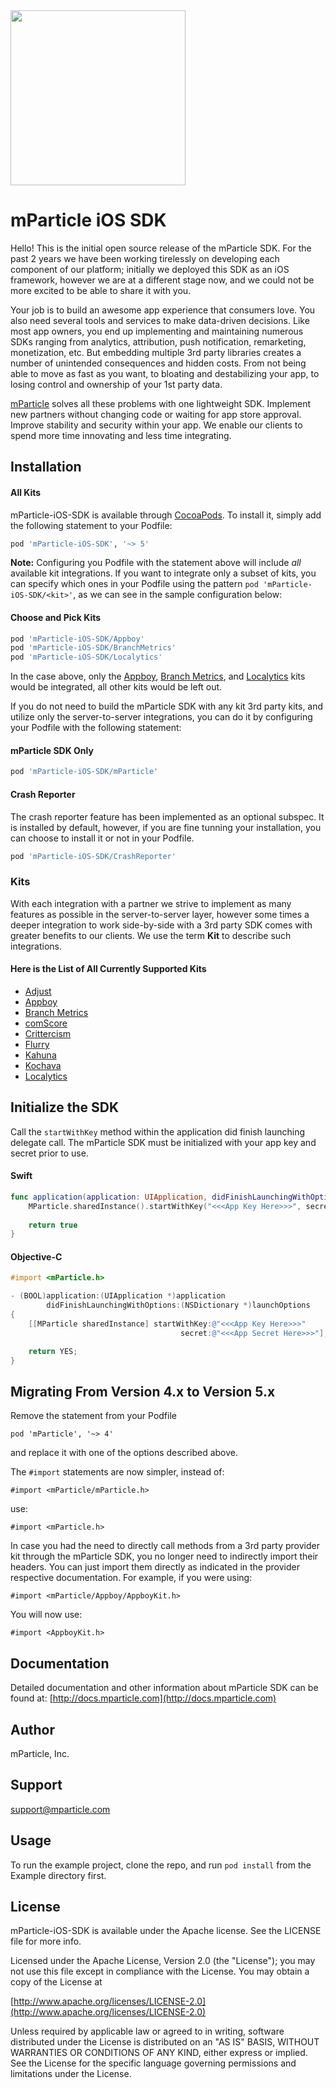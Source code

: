 <img src="https://www.mparticle.com/assets/img/logo.svg" width="280">

# mParticle iOS SDK

<!---
[![CI Status](http://img.shields.io/travis/Dalmo Cirne/mParticle-iOS-SDK.svg?style=flat)](https://travis-ci.org/Dalmo Cirne/mParticle-iOS-SDK)
[![Version](https://img.shields.io/cocoapods/v/mParticle-iOS-SDK.svg?style=flat)](http://cocoapods.org/pods/mParticle-iOS-SDK)
[![License](https://img.shields.io/cocoapods/l/mParticle-iOS-SDK.svg?style=flat)](http://cocoapods.org/pods/mParticle-iOS-SDK)
[![Platform](https://img.shields.io/cocoapods/p/mParticle-iOS-SDK.svg?style=flat)](http://cocoapods.org/pods/mParticle-iOS-SDK)
-->

Hello! This is the initial open source release of the mParticle SDK. For the past 2 years we have been working tirelessly on developing each component of our platform; initially we deployed this SDK as an iOS framework, however we are at a different stage now, and we could not be more excited to be able to share it with you.

Your job is to build an awesome app experience that consumers love. You also need several tools and services to make data-driven decisions. Like most app owners, you end up implementing and maintaining numerous SDKs ranging from analytics, attribution, push notification, remarketing, monetization, etc. But embedding multiple 3rd party libraries creates a number of unintended consequences and hidden costs. From not being able to move as fast as you want, to bloating and destabilizing your app, to losing control and ownership of your 1st party data.

[mParticle](http://mparticle.com) solves all these problems with one lightweight SDK. Implement new partners without changing code or waiting for app store approval. Improve stability and security within your app. We enable our clients to spend more time innovating and less time integrating.

## Installation

#### All Kits

mParticle-iOS-SDK is available through [CocoaPods](https://cocoapods.org/?q=mparticle). To install it, simply add the following statement to your Podfile:

```ruby
pod 'mParticle-iOS-SDK', '~> 5'
```

**Note:** Configuring you Podfile with the statement above will include _all_ available kit integrations. If you want to integrate only a subset of kits, you can specify which ones in your Podfile using the pattern `pod 'mParticle-iOS-SDK/<kit>'`, as we can see in the sample configuration below:

#### Choose and Pick Kits

```ruby
pod 'mParticle-iOS-SDK/Appboy'
pod 'mParticle-iOS-SDK/BranchMetrics'
pod 'mParticle-iOS-SDK/Localytics'
```

In the case above, only the [Appboy](https://www.appboy.com), [Branch Metrics](https://branch.io), and [Localytics](http://www.localytics.com) kits would be integrated, all other kits would be left out.

If you do not need to build the mParticle SDK with any kit 3rd party kits, and utilize only the server-to-server integrations, you can do it by configuring your Podfile with the following statement:

#### mParticle SDK Only

```ruby
pod 'mParticle-iOS-SDK/mParticle'
```

#### Crash Reporter

The crash reporter feature has been implemented as an optional subspec. It is installed by default, however, if you are fine tunning your installation, you can choose to install it or not in your Podfile. 

```ruby
pod 'mParticle-iOS-SDK/CrashReporter'
```


### Kits

With each integration with a partner we strive to implement as many features as possible in the server-to-server layer, however some times a deeper integration to work side-by-side with a 3rd party SDK comes with greater benefits to our clients. We use the term **Kit** to describe such integrations.

#### Here is the List of All Currently Supported Kits

* [Adjust](https://www.adjust.com)
* [Appboy](https://www.appboy.com)
* [Branch Metrics](https://branch.io)
* [comScore](https://www.comscore.com)
* [Crittercism](http://www.crittercism.com)
* [Flurry](https://developer.yahoo.com)
* [Kahuna](https://www.kahuna.com)
* [Kochava](https://www.kochava.com)
* [Localytics](http://www.localytics.com)

## Initialize the SDK

Call the `startWithKey` method within the application did finish launching delegate call. The mParticle SDK must be initialized with your app key and secret prior to use. 

#### Swift

```swift
func application(application: UIApplication, didFinishLaunchingWithOptions launchOptions: [NSObject: AnyObject]?) -> Bool {
    MParticle.sharedInstance().startWithKey("<<<App Key Here>>>", secret:"<<<App Secret Here>>>")
        
    return true
}
```

#### Objective-C

```objective-c
#import <mParticle.h>

- (BOOL)application:(UIApplication *)application
        didFinishLaunchingWithOptions:(NSDictionary *)launchOptions
{
    [[MParticle sharedInstance] startWithKey:@"<<<App Key Here>>>"
                                      secret:@"<<<App Secret Here>>>"];

    return YES;
}
```



## Migrating From Version 4.x to Version 5.x

Remove the statement from your Podfile

`pod 'mParticle', '~> 4'`

and replace it with one of the options described above.

The `#import` statements are now simpler, instead of:

`#import <mParticle/mParticle.h>`

use:

`#import <mParticle.h>`

In case you had the need to directly call methods from a 3rd party provider kit through the mParticle SDK, you no longer need to indirectly import their headers. You can just import them directly as indicated in the provider respective documentation. For example, if you were using:

`#import <mParticle/Appboy/AppboyKit.h>`

You will now use:

`#import <AppboyKit.h>`


## Documentation

Detailed documentation and other information about mParticle SDK can be found at: [http://docs.mparticle.com](http://docs.mparticle.com)

## Author

mParticle, Inc.

## Support

<support@mparticle.com>

## Usage

To run the example project, clone the repo, and run `pod install` from the Example directory first.

## License

mParticle-iOS-SDK is available under the Apache license. See the LICENSE file for more info.

Licensed under the Apache License, Version 2.0 (the "License"); you may not use this file except in compliance with the License. You may obtain a copy of the License at

[http://www.apache.org/licenses/LICENSE-2.0](http://www.apache.org/licenses/LICENSE-2.0)

Unless required by applicable law or agreed to in writing, software distributed under the License is distributed on an "AS IS" BASIS, WITHOUT WARRANTIES OR CONDITIONS OF ANY KIND, either express or implied. See the License for the specific language governing permissions and limitations under the License.

